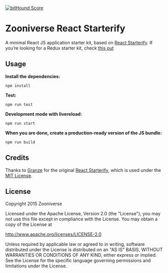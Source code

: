 [![bitHound Score](https://www.bithound.io/github/Granze/react-starterify/badges/score.svg)](https://www.bithound.io/github/zooniverse/zoo-react-starterify/master)

# Zooniverse React Starterify

A minimal React JS application starter kit, based on [React Starterify](https://github.com/Granze/react-starterify).
If you’re looking for a Redux starter kit, check [this out](https://github.com/zooniverse/zoo-reduxify)
## Usage

__Install the dependencies:__

`npm install`

__Test:__

```npm run test```

__Development mode with livereload:__

```npm run start```

__When you are done, create a production-ready version of the JS bundle:__

```npm run build```

## Credits

Thanks to [Granze](https://github.com/Granze) for the original [React Starterify](https://github.com/Granze/react-starterify), which is used under the [MIT License](http://opensource.org/licenses/MIT).

## License

Copyright 2015 Zooniverse

Licensed under the Apache License, Version 2.0 (the "License");
you may not use this file except in compliance with the License.
You may obtain a copy of the License at

   http://www.apache.org/licenses/LICENSE-2.0

Unless required by applicable law or agreed to in writing, software
distributed under the License is distributed on an "AS IS" BASIS,
WITHOUT WARRANTIES OR CONDITIONS OF ANY KIND, either express or implied.
See the License for the specific language governing permissions and
limitations under the License.

